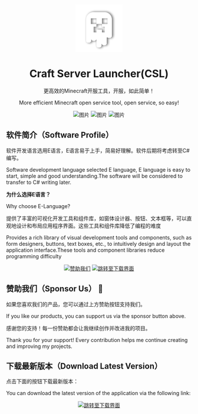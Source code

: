 <p align="center">
   <img src="https://github.com/BaiyunCRK/Craft-Server-Launcher/blob/main/logo/icon.png" alt="图片">
</p>

<h1 align="center">Craft Server Launcher(CSL)</h1>

<p align="center">
    更高效的Minecraft开服工具，开服，如此简单！
</p>
<p align="center">
    More efficient Minecraft open service tool, open service, so easy!
</p>
<p align="center">
    <img src="https://img.shields.io/badge/%E7%AE%80%E6%B4%81-%E9%AB%98%E6%95%88-blue" alt="图片">
    <img src="https://img.shields.io/badge/Minecraft-%E6%9C%8D%E5%8A%A1%E5%99%A8-orange" alt="图片">
    <img src="https://img.shields.io/badge/Quick-Fast-red" alt="图片">
</p>



## 软件简介（Software Profile）
软件开发语言选用E语言，E语言易于上手，简易好理解。软件后期将考虑转至C#编写。

Software development language selected E language, E language is easy to start, simple and good understanding.The software will be considered to transfer to C# writing later.

**为什么选择E语言？**

Why choose E-Language?

提供了丰富的可视化开发工具和组件库，如窗体设计器、按钮、文本框等，可以直观地设计和布局应用程序界面。这些工具和组件库降低了编程的难度

Provides a rich library of visual development tools and components, such as form designers, buttons, text boxes, etc., to intuitively design and layout the application interface.These tools and component libraries reduce programming difficulty

<p align="center">
   <a href="https://ifdian.net/a/baiyun_com"target="_blank"><img src="https://img.shields.io/badge/爱发电-ifadian-blue?style=for-the-badge" alt="赞助我们"border="0"></a>
   <a href="https://github.com/BaiyunCRK/Craft-Server-Launcher/releases"target="_blank"><img src="https://img.shields.io/badge/下载-Download-blue?style=for-the-badge" alt="跳转至下载界面"border="0"></a>
</p>

## 赞助我们（Sponsor Us） 🎉

如果您喜欢我们的产品，您可以通过上方赞助按钮支持我们。

If you like our products, you can support us via the sponsor button above.

感谢您的支持！每一份赞助都会让我继续创作并改进我的项目。

Thank you for your support! Every contribution helps me continue creating and improving my projects.

## 下载最新版本（Download Latest Version）

点击下面的按钮下载最新版本：

You can download the latest version of the application via the following link:

<p align="center">
   <a href="https://github.com/BaiyunCRK/Craft-Server-Launcher/releases"target="_blank"><img src="https://img.shields.io/badge/下载-Download-orange?style=for-the-badge" alt="跳转至下载界面"border="0"></a>
</p>
